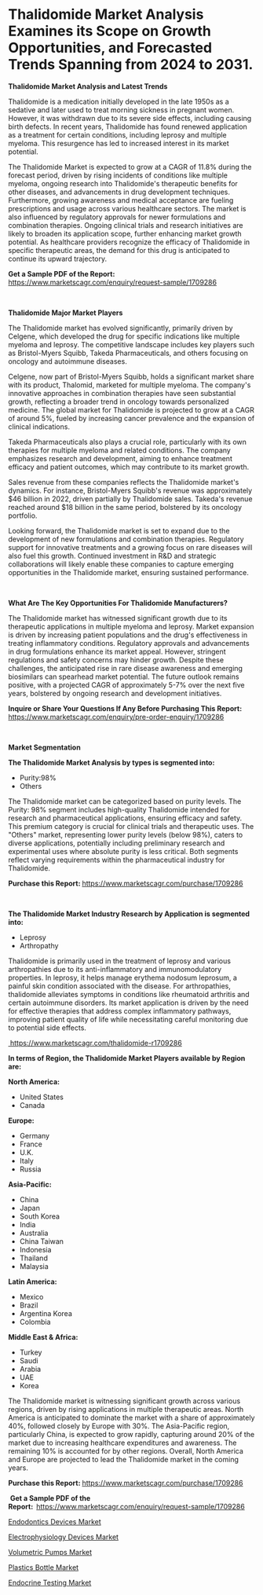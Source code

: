 <p><h1>Thalidomide Market Analysis Examines its Scope on Growth Opportunities, and Forecasted Trends Spanning from 2024 to 2031.</h1></p><p><strong>Thalidomide Market Analysis and Latest Trends</strong></p>
<p><p>Thalidomide is a medication initially developed in the late 1950s as a sedative and later used to treat morning sickness in pregnant women. However, it was withdrawn due to its severe side effects, including causing birth defects. In recent years, Thalidomide has found renewed application as a treatment for certain conditions, including leprosy and multiple myeloma. This resurgence has led to increased interest in its market potential.</p><p>The Thalidomide Market is expected to grow at a CAGR of 11.8% during the forecast period, driven by rising incidents of conditions like multiple myeloma, ongoing research into Thalidomide's therapeutic benefits for other diseases, and advancements in drug development techniques. Furthermore, growing awareness and medical acceptance are fueling prescriptions and usage across various healthcare sectors. The market is also influenced by regulatory approvals for newer formulations and combination therapies. Ongoing clinical trials and research initiatives are likely to broaden its application scope, further enhancing market growth potential. As healthcare providers recognize the efficacy of Thalidomide in specific therapeutic areas, the demand for this drug is anticipated to continue its upward trajectory.</p></p>
<p><strong>Get a Sample PDF of the Report:&nbsp;</strong> <a href="https://www.marketscagr.com/enquiry/request-sample/1709286?utm_campaign=1790&utm_medium=2&utm_source=Github&utm_content=ia&utm_term=21102024&utm_id=thalidomide">https://www.marketscagr.com/enquiry/request-sample/1709286</a></p>
<p>&nbsp;</p>
<p><strong>Thalidomide Major Market Players</strong></p>
<p><p>The Thalidomide market has evolved significantly, primarily driven by Celgene, which developed the drug for specific indications like multiple myeloma and leprosy. The competitive landscape includes key players such as Bristol-Myers Squibb, Takeda Pharmaceuticals, and others focusing on oncology and autoimmune diseases.</p><p>Celgene, now part of Bristol-Myers Squibb, holds a significant market share with its product, Thalomid, marketed for multiple myeloma. The company's innovative approaches in combination therapies have seen substantial growth, reflecting a broader trend in oncology towards personalized medicine. The global market for Thalidomide is projected to grow at a CAGR of around 5%, fueled by increasing cancer prevalence and the expansion of clinical indications.</p><p>Takeda Pharmaceuticals also plays a crucial role, particularly with its own therapies for multiple myeloma and related conditions. The company emphasizes research and development, aiming to enhance treatment efficacy and patient outcomes, which may contribute to its market growth.</p><p>Sales revenue from these companies reflects the Thalidomide market's dynamics. For instance, Bristol-Myers Squibb's revenue was approximately $46 billion in 2022, driven partially by Thalidomide sales. Takeda's revenue reached around $18 billion in the same period, bolstered by its oncology portfolio.</p><p>Looking forward, the Thalidomide market is set to expand due to the development of new formulations and combination therapies. Regulatory support for innovative treatments and a growing focus on rare diseases will also fuel this growth. Continued investment in R&D and strategic collaborations will likely enable these companies to capture emerging opportunities in the Thalidomide market, ensuring sustained performance.</p></p>
<p>&nbsp;</p>
<p><strong>What Are The Key Opportunities For Thalidomide Manufacturers?</strong></p>
<p><p>The Thalidomide market has witnessed significant growth due to its therapeutic applications in multiple myeloma and leprosy. Market expansion is driven by increasing patient populations and the drug's effectiveness in treating inflammatory conditions. Regulatory approvals and advancements in drug formulations enhance its market appeal. However, stringent regulations and safety concerns may hinder growth. Despite these challenges, the anticipated rise in rare disease awareness and emerging biosimilars can spearhead market potential. The future outlook remains positive, with a projected CAGR of approximately 5-7% over the next five years, bolstered by ongoing research and development initiatives.</p></p>
<p><strong>Inquire or Share Your Questions If Any Before Purchasing This Report:</strong> <a href="https://www.marketscagr.com/enquiry/pre-order-enquiry/1709286?utm_campaign=1790&utm_medium=2&utm_source=Github&utm_content=ia&utm_term=21102024&utm_id=thalidomide">https://www.marketscagr.com/enquiry/pre-order-enquiry/1709286</a></p>
<p>&nbsp;</p>
<p><strong>Market Segmentation</strong></p>
<p><strong>The Thalidomide Market Analysis by types is segmented into:</strong></p>
<p><ul><li>Purity:98%</li><li>Others</li></ul></p>
<p><p>The Thalidomide market can be categorized based on purity levels. The Purity: 98% segment includes high-quality Thalidomide intended for research and pharmaceutical applications, ensuring efficacy and safety. This premium category is crucial for clinical trials and therapeutic uses. The "Others" market, representing lower purity levels (below 98%), caters to diverse applications, potentially including preliminary research and experimental uses where absolute purity is less critical. Both segments reflect varying requirements within the pharmaceutical industry for Thalidomide.</p></p>
<p><strong>Purchase this Report:&nbsp;</strong><a href="https://www.marketscagr.com/purchase/1709286?utm_campaign=1790&utm_medium=2&utm_source=Github&utm_content=ia&utm_term=21102024&utm_id=thalidomide">https://www.marketscagr.com/purchase/1709286</a></p>
<p>&nbsp;</p>
<p><strong>The Thalidomide Market Industry Research by Application is segmented into:</strong></p>
<p><ul><li>Leprosy</li><li>Arthropathy</li></ul></p>
<p><p>Thalidomide is primarily used in the treatment of leprosy and various arthropathies due to its anti-inflammatory and immunomodulatory properties. In leprosy, it helps manage erythema nodosum leprosum, a painful skin condition associated with the disease. For arthropathies, thalidomide alleviates symptoms in conditions like rheumatoid arthritis and certain autoimmune disorders. Its market application is driven by the need for effective therapies that address complex inflammatory pathways, improving patient quality of life while necessitating careful monitoring due to potential side effects.</p></p>
<p><a href="https://www.marketscagr.com/thalidomide-r1709286?utm_campaign=1790&utm_medium=2&utm_source=Github&utm_content=ia&utm_term=21102024&utm_id=thalidomide">&nbsp;https://www.marketscagr.com/thalidomide-r1709286</a></p>
<p><strong>In terms of Region, the Thalidomide Market Players available by Region are:</strong></p>
<p>
    <p> <strong> North America: </strong>
        <ul>
            <li>United States</li>
            <li>Canada</li>
        </ul>
        </p> 
    <p> <strong> Europe: </strong>
        <ul>
            <li>Germany</li>
            <li>France</li>
            <li>U.K.</li>
            <li>Italy</li>
            <li>Russia</li>
        </ul>
        </p> 
    <p> <strong> Asia-Pacific: </strong>
        <ul>
            <li>China</li>
            <li>Japan</li>
            <li>South Korea</li>
            <li>India</li>
            <li>Australia</li>
            <li>China Taiwan</li>
            <li>Indonesia</li>
            <li>Thailand</li>
            <li>Malaysia</li>
        </ul>
        </p> 
    <p> <strong> Latin America: </strong>
        <ul>
            <li>Mexico</li>
            <li>Brazil</li>
            <li>Argentina Korea</li>
            <li>Colombia</li>
        </ul>
        </p> 
    <p> <strong> Middle East & Africa: </strong>
        <ul>
            <li>Turkey</li>
            <li>Saudi</li>
            <li>Arabia</li>
            <li>UAE</li>
            <li>Korea</li>
        </ul>
    </p>
    </p>
<p><p>The Thalidomide market is witnessing significant growth across various regions, driven by rising applications in multiple therapeutic areas. North America is anticipated to dominate the market with a share of approximately 40%, followed closely by Europe with 30%. The Asia-Pacific region, particularly China, is expected to grow rapidly, capturing around 20% of the market due to increasing healthcare expenditures and awareness. The remaining 10% is accounted for by other regions. Overall, North America and Europe are projected to lead the Thalidomide market in the coming years.</p></p>
<p><strong>Purchase this Report: </strong><a href="https://www.marketscagr.com/purchase/1709286?utm_campaign=1790&utm_medium=2&utm_source=Github&utm_content=ia&utm_term=21102024&utm_id=thalidomide">https://www.marketscagr.com/purchase/1709286</a></p>
<p>&nbsp;<strong>Get a Sample PDF of the Report:&nbsp;&nbsp;</strong><a href="https://www.marketscagr.com/enquiry/request-sample/1709286?utm_campaign=1790&utm_medium=2&utm_source=Github&utm_content=ia&utm_term=21102024&utm_id=thalidomide">https://www.marketscagr.com/enquiry/request-sample/1709286</a></p>
<p><strong></strong></p>
<p><p><a href="https://www.linkedin.com/pulse/endodontics-devices-market-trends-focusing-insight-forecast-cvk1e?utm_campaign=1790&utm_medium=2&utm_source=Github&utm_content=ia&utm_term=21102024&utm_id=thalidomide">Endodontics Devices Market</a></p><p><a href="https://www.linkedin.com/pulse/electrophysiology-devices-market-forecast-global-trends-analysis-ervde?utm_campaign=1790&utm_medium=2&utm_source=Github&utm_content=ia&utm_term=21102024&utm_id=thalidomide">Electrophysiology Devices Market</a></p><p><a href="https://issuu.com/reportprime-2/docs/volumetric-pumps-market-size-2030.p_d610381de0847d?utm_campaign=1790&utm_medium=2&utm_source=Github&utm_content=ia&utm_term=21102024&utm_id=thalidomide">Volumetric Pumps Market</a></p><p><a href="https://www.linkedin.com/pulse/plastics-bottle-market-shifts-strategic-analysis-2024-2031-price?utm_campaign=1790&utm_medium=2&utm_source=Github&utm_content=ia&utm_term=21102024&utm_id=thalidomide">Plastics Bottle Market</a></p><p><a href="https://www.linkedin.com/pulse/analyzing-global-endocrine-testing-market-growth-prospects-wgktc?utm_campaign=1790&utm_medium=2&utm_source=Github&utm_content=ia&utm_term=21102024&utm_id=thalidomide">Endocrine Testing Market</a></p></p>